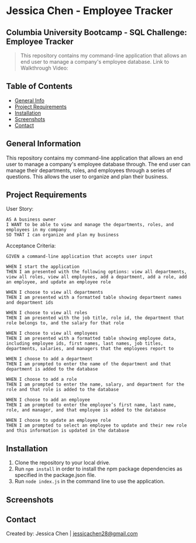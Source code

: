 # Jessica Chen - Employee Tracker

## Columbia University Bootcamp - SQL Challenge: Employee Tracker

> This repository contains my command-line application that allows an end user to manage a company's employee database.
> Link to Walkthrough Video:

## Table of Contents

- [General Info](#general-information)
- [Project Requirements](#project-requirements)
- [Installation](#installation)
- [Screenshots](#screenshots)
- [Contact](#contact)

## General Information

This repository contains my command-line application that allows an end user to manage a company's employee database through. The end user can manage their departments, roles, and employees through a series of questions. This allows the user to organize and plan their business.

## Project Requirements

User Story:

```
AS A business owner
I WANT to be able to view and manage the departments, roles, and employees in my company
SO THAT I can organize and plan my business
```

Acceptance Criteria:

```
GIVEN a command-line application that accepts user input

WHEN I start the application
THEN I am presented with the following options: view all departments, view all roles, view all employees, add a department, add a role, add an employee, and update an employee role

WHEN I choose to view all departments
THEN I am presented with a formatted table showing department names and department ids

WHEN I choose to view all roles
THEN I am presented with the job title, role id, the department that role belongs to, and the salary for that role

WHEN I choose to view all employees
THEN I am presented with a formatted table showing employee data, including employee ids, first names, last names, job titles, departments, salaries, and managers that the employees report to

WHEN I choose to add a department
THEN I am prompted to enter the name of the department and that department is added to the database

WHEN I choose to add a role
THEN I am prompted to enter the name, salary, and department for the role and that role is added to the database

WHEN I choose to add an employee
THEN I am prompted to enter the employee’s first name, last name, role, and manager, and that employee is added to the database

WHEN I choose to update an employee role
THEN I am prompted to select an employee to update and their new role and this information is updated in the database
```

## Installation

1. Clone the repository to your local drive.
2. Run `npm install` in order to install the npm package dependencies as specified in the package.json file.
3. Run `node index.js` in the command line to use the application.

## Screenshots

## Contact

Created by: Jessica Chen | jessicachen28@gmail.com
